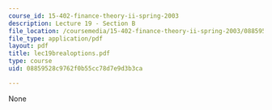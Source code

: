 ```yaml
---
course_id: 15-402-finance-theory-ii-spring-2003
description: Lecture 19 - Section B
file_location: /coursemedia/15-402-finance-theory-ii-spring-2003/08859528c9762f0b55cc78d7e9d3b3ca_lec19brealoptions.pdf
file_type: application/pdf
layout: pdf
title: lec19brealoptions.pdf
type: course
uid: 08859528c9762f0b55cc78d7e9d3b3ca

---
```

None